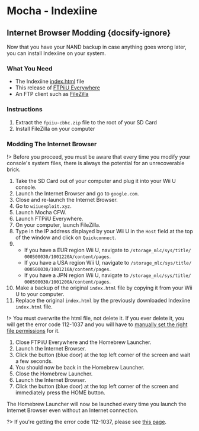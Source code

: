 # Mocha - Indexiine

## Internet Browser Modding {docsify-ignore}

Now that you have your NAND backup in case anything goes wrong later, you can install Indexiine on your system.

### What You Need

- The Indexiine <a href="docs/files/index.html" download>index.html</a> file
- This release of [FTPiiU Everywhere](http://wiiubru.com/appstore/zips/fpiiu-cbhc.zip)
- An FTP client such as [FileZilla](https://filezilla-project.org/download.php?show_all=1)

### Instructions

1. Extract the `fpiiu-cbhc.zip` file to the root of your SD Card
1. Install FileZilla on your computer

### Modding The Internet Browser

!> Before you proceed, you must be aware that every time you modify your console's system files, there is always the potential for an unrecoverable brick.

1. Take the SD Card out of your computer and plug it into your Wii U console.
1. Launch the Internet Browser and go to `google.com`.
1. Close and re-launch the Internet Browser.
1. Go to `wiiuexploit.xyz`.
1. Launch Mocha CFW.
1. Launch FTPiiU Everywhere.
1. On your computer, launch FileZilla.
1. Type in the IP address displayed by your Wii U in the `Host` field at the top of the window and click on `Quickconnect`.
1. - If you have a EUR region Wii U, navigate to <code>/storage_mlc/sys/title/<wbr>000500030/1001220A/<wbr>content/pages</code>.
   - If you have a USA region Wii U, navigate to <code>/storage_mlc/sys/title/<wbr>000500030/1001210A/<wbr>content/pages</code>.
   - If you have a JPN region Wii U, navigate to <code>/storage_mlc/sys/title/<wbr>000500030/1001200A/<wbr>content/pages</code>.
1. Make a backup of the original `index.html` file by copying it from your Wii U to your computer.
1. Replace the original `index.html` by the previously downloaded Indexiine `index.html` file.

!> You must overwrite the html file, not delete it. If you ever delete it, you will get the error code 112-1037 and you will have to [manually set the right file permissions](../../fix-errcode-112-1037) for it.

1. Close FTPiiU Everywhere and the Homebrew Launcher.
1. Launch the Internet Browser.
1. Click the button (blue door) at the top left corner of the screen and wait a few seconds.
1. You should now be back in the Homebrew Launcher.
1. Close the Homebrew Launcher.
1. Launch the Internet Browser.
1. Click the button (blue door) at the top left corner of the screen and immediately press the HOME button.

The Homebrew Launcher will now be launched every time you launch the Internet Browser even without an Internet connection.

?> If you're getting the error code 112-1037, please see [this page](../../fix-errcode-112-1037).